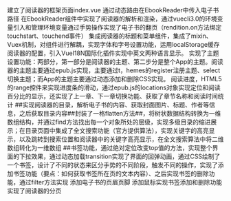 建立了阅读器的框架页面index.vue
通过动态路由在EbookReader中传入电子书路径
在EbookReader组件中实现了阅读器的解析和渲染，通过vuecli3.0的环境变量引入和管理环境变量通过手势操作实现了电子书的翻页（rendition.on方法绑定touchstart、touchend事件）
集成阅读器的标题和菜单组件，集成了mixin、Vuex机制，对组件进行解耦，实现字体和字号设置功能，运用localStorage缓存阅读器的配置，引入VueI18N国际化插件实现中英文两种语言显示。
实现了主题设置功能：两部分，第一部分是阅读器的主题、第二步分是整个App的主题。阅读器的主题主要通过epub.js实现，主要通过t，hemes的register注册主题、select切换主题；而App的主题主要通过动态添加和删除CSS实现。
阅读进度，HTML5的range控件来实现进度条的滑动，通过epub.js的locations对象实现定位和阅读百分比的显示，还实现了上一章、下一章切换功能、获取了章节名称和阅读时间统计
##实现阅读器的目录，解析电子书的内容、获取封面图片、标题、作者等信息，之后获取目录内容##封装了一格flatten方法##，将树状数据结构转换为一维数组结构，并通过find方法找出每一个对象所处的层级，实现多级目录的缩进展示；在目录页面中集成了全文搜索功能（官方提供算法），实现关键字的高亮显示，以及跳转到搜索位置和阅读器中的关键字高亮显示，在全文搜索算法中将二维数组转化为一维数组
##书签功能，通过绝对定位改变top值的方法，实现整个界面的下拉效果，通过动态加载transition实现了界面的回弹动画，通过CSS绘制了一个书签，设计了不同的状态来区分手势的不同阶段，触发不同的操作，实现了添加书签功能（要点：如何获取书签所在页的文本内容）、之后实现书签的删除功能，通过filter方法实现
添加电子书的页眉页脚
添加鼠标实现书签添加和删除功能
实现了阅读器的分页